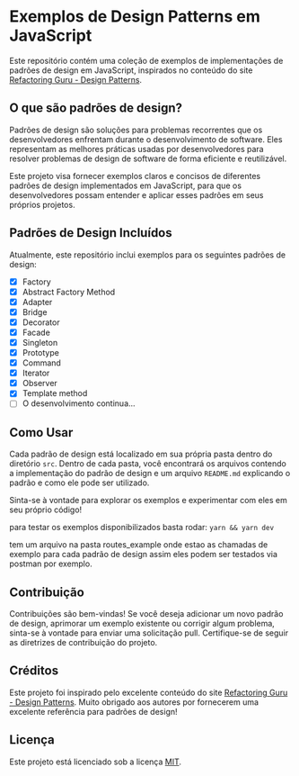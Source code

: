 # Exemplos de Design Patterns em JavaScript

Este repositório contém uma coleção de exemplos de implementações de padrões de design em JavaScript, inspirados no conteúdo do site [Refactoring Guru - Design Patterns](https://refactoring.guru/design-patterns).

## O que são padrões de design?

Padrões de design são soluções para problemas recorrentes que os desenvolvedores enfrentam durante o desenvolvimento de software. Eles representam as melhores práticas usadas por desenvolvedores para resolver problemas de design de software de forma eficiente e reutilizável.

Este projeto visa fornecer exemplos claros e concisos de diferentes padrões de design implementados em JavaScript, para que os desenvolvedores possam entender e aplicar esses padrões em seus próprios projetos.

## Padrões de Design Incluídos

Atualmente, este repositório inclui exemplos para os seguintes padrões de design:

- [x] Factory 
- [x] Abstract Factory Method
- [x] Adapter
- [x] Bridge
- [x] Decorator
- [x] Facade
- [x] Singleton
- [x] Prototype
- [x] Command
- [x] Iterator
- [x] Observer
- [x] Template method
- [ ] O desenvolvimento continua...

## Como Usar

Cada padrão de design está localizado em sua própria pasta dentro do diretório `src`. Dentro de cada pasta, você encontrará os arquivos contendo a implementação do padrão de design e um arquivo `README.md` explicando o padrão e como ele pode ser utilizado.

Sinta-se à vontade para explorar os exemplos e experimentar com eles em seu próprio código!

para testar os exemplos disponibilizados basta rodar: `yarn && yarn dev`

tem um arquivo na pasta routes_example onde estao as chamadas de exemplo para cada padrão de design assim eles podem ser testados via postman por exemplo.

## Contribuição

Contribuições são bem-vindas! Se você deseja adicionar um novo padrão de design, aprimorar um exemplo existente ou corrigir algum problema, sinta-se à vontade para enviar uma solicitação pull. Certifique-se de seguir as diretrizes de contribuição do projeto.

## Créditos

Este projeto foi inspirado pelo excelente conteúdo do site [Refactoring Guru - Design Patterns](https://refactoring.guru/design-patterns). Muito obrigado aos autores por fornecerem uma excelente referência para padrões de design!

## Licença

Este projeto está licenciado sob a licença [MIT](LICENSE).
